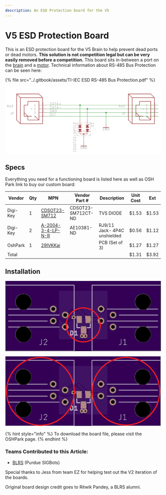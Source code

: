 ```yaml
---
description: An ESD Protection board for the V5
---
```


# V5 ESD Protection Board

This is an ESD protection board for the V5 Brain to help prevent dead ports or dead motors. **This solution is not competition legal but can be very easily removed before a competition.** This board sits in-between a port on the [brain](vex-electronics/vex-v5-brain/) and a [motor](vex-electronics/motors.md). Technical information about RS-485 Bus Protection can be seen here:

{% file src="../.gitbook/assets/TI-IEC ESD RS-485 Bus Protection.pdf" %}

![The schematic of the board](<../.gitbook/assets/image (2) (1).png>)

## Specs

Everything you need for a functioning board is listed here as well as OSH Park link to buy our custom board:

| Vendor   | Qty | MPN                                                                                                                        | Vendor Part #      | Description                  | Unit Cost | Ext   |
| -------- | --- | -------------------------------------------------------------------------------------------------------------------------- | ------------------ | ---------------------------- | --------- | ----- |
| Digi-Key | 1   | [CDSOT23-SM712](https://www.digikey.com/product-detail/en/bourns-inc/CDSOT23-SM712/CDSOT23-SM712CT-ND/1630607)             | CDSOT23-SM712CT-ND | TVS DIODE                    | $1.53     | $1.53 |
| Digi-Key | 2   | [A-2004-3-4-LP-N-R](https://www.digikey.com/product-detail/en/assmann-wsw-components/A-2004-3-4-LP-N-R/AE10381-ND/2183632) | AE10381-ND         | RJ9/11 Jack- 4P4C unshielded | $0.56     | $1.12 |
| OshPark  | 1   | [29IVKKai](https://oshpark.com/shared_projects/JWIVZKsD)                                                                   |                    | PCB (Set of 3)               | $1.27     | $1.27 |
| Total    |     |                                                                                                                            |                    |                              | $1.31     | $3.92 |

## Installation

![1. The first step should be to install the TVS Diode, which should be soldered onto the D1 pads.](<../.gitbook/assets/image (25).png>)

![2. The second and final step should be to drop in and solder jacks into the J1 and J2 Section of the board. ](<../.gitbook/assets/image (26).png>)

{% hint style="info" %}
To download the board file, please visit the OSHPark page.
{% endhint %}

### Teams Contributed to this Article:

* [BLRS](https://purduesigbots.com) (Purdue SIGBots)

Special thanks to Jess from team EZ for helping test out the V2 iteration of the boards.

Original board design credit goes to Ritwik Pandey, a BLRS alumni.
